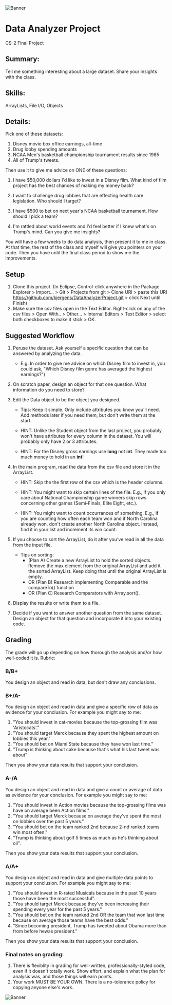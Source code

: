 ![Banner](https://kjergens.github.io/DataAnalyzerProject/data-analytics.png)

# Data Analyzer Project
CS-2 Final Project

## Summary: 
Tell me something interesting about a large dataset. Share your insights with the class.

## Skills:
ArrayLists, File I/O, Objects

## Details:
Pick one of these datasets:

1. Disney movie box office earnings, all-time
2. Drug lobby spending amounts
3. NCAA Men's basketball championship tournament results since 1985
4. All of Trump's tweets.

Then use it to give me advice on ONE of these questions:

1. I have $50,000 dollars I'd like to invest in a Disney film. What kind of film project has the best chances of making my money back?

2. I want to challenge drug lobbies that are effecting health care legislation. Who should I target?

3. I have $500 to bet on next year's NCAA basketball tournament. How should I pick a team? 

4. I'm rattled about world events and I'd feel better if I knew what's on Trump's mind. Can you give me insights? 

You will have a few weeks to do data analysis, then present it to me in class. At that time, the rest of the class and myself will give you pointers on your code. Then you have until the final class period to show me the improvements.

## Setup
1. Clone this project. (In Eclipse, Control-click anywhere in the Package Explorer > Import... > Git > Projects from git > Clone URI > paste this URI https://github.com/kjergens/DataAnalyzerProject.git > click Next until Finish)
2. Make sure the csv files open in the Text Editor. Right-click on any of the csv files > Open With.. > Other... > Internal Editors > Text Editor > select both checkboxes to make it stick > OK.

## Suggested Workflow
1. Peruse the dataset. Ask yourself a specific question that can be answered by analyzing the data. 
	- E.g. In order to give me advice on which Disney film to invest in, you could ask, "Which Disney film genre has averaged the highest earnings?") 

2. On scratch paper, design an object for that one question. What information do you need to store?
  
3. Edit the Data object to be the object you designed. 

	- Tips: Keep it simple. Only include attributes you know you'll need. Add methods later if you need them, but don't write them at the start.
	
	- HINT: Unlike the Student object from the last project, you probably won't have attributes for every column in the dataset. You will probably only have 2 or 3 attributes.
	
	- HINT: For the Disney gross earnings use <b>long</b> not <b>int</b>. They made too much money to hold in an <b>int</b>!

4. In the main program, read the data from the csv file and store it in the ArrayList.
	- HINT: Skip the the first row of the csv which is the header columns.

	- HINT: You might want to skip certain lines of the file. E.g., if you only care about National Championship game winners skip rows concerning other games (Semi-Finals, Elite Eight, etc.).
	
	- HINT: You might want to count occurrances of something. E.g., if you are counting how often each team won and if North Carolina already won, don't create another North Carolina object. Instead, find it in your list and increment its win count.
  
5. If you choose to sort the ArrayList, do it after you've read in all the data from the input file. 

	- Tips on sorting: 
		- (Plan A) Create a new ArrayList to hold the sorted objects. Remove the max element from the original ArrayList and add it the sorted ArrayList. Keep doing that until the original ArrayList is empty. 
		- OR (Plan B) Research implementing Comparable and the compareTo() function 
		- OR (Plan C) Research Comparators with Array.sort().
  
6. Display the results or write them to a file.
  
7. Decide if you want to answer another question from the same dataset. Design an object for that question and incorporate it into your existing code.

## Grading
The grade will go up depending on how thorough the analysis and/or how well-coded it is. Rubric:

### B/B+
You design an object and read in data, but don't draw any conclusions.

### B+/A- 
You design an object and read in data and give a specific row of data as evidence for your conclusion. For example you might say to me:

1. "You should invest in cat-movies because the top-grossing film was 'Aristocats'."
2. "You should target Merck because they spent the highest amount on lobbies this year."
3. "You should bet on Miami State because they have won last time."
4. "Trump is thinking about cake because that's what his last tweet was about"

Then you show your data results that support your conclusion. 

### A-/A 
You design an object and read in data and give a count or average of data as evidence for your conclusion. For example you might say to me:

1. "You should invest in Action movies because the top-grossing films was have on average been Action films."
2. "You should target Merck because on average they've spent the most on lobbies over the past 5 years."
3. "You should bet on the team ranked 2nd because 2-nd ranked teams win most often."
4. "Trump is thinking about golf 5 times as much as he's thinking about oil".

Then you show your data results that support your conclusion. 

	
### A/A+
You design an object and read in data and give multiple data points to support your conclusion. For example you might say to me:

1. "You should invest in R-rated Musicals because in the past 10 years those have been the most successful".
2. "You should target Merck because they've been increasing their spending every year for the past 5 years."
3. "You should bet on the team ranked 2nd OR the team that won last time because on average those teams have the best odds."
4. "Since becoming president, Trump has tweeted about Obama more than from before hewas president."

Then you show your data results that support your conclusion. 


### Final notes on grading:
1. There is flexiblity in grading for well-written, professionally-styled code, even if it doesn't totally work. Show effort, and explain what the plan for analysis was, and those things will earn points.
2. Your work MUST BE YOUR OWN. There is a no-tolerance policy for copying anyone else's work. 
   
![Banner](https://kjergens.github.io/DataAnalyzerProject/data-analytics.png)
